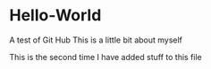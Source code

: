 # Hello-World
A test of Git Hub
This is a little bit about myself

This is the second time I have added stuff to this file 
